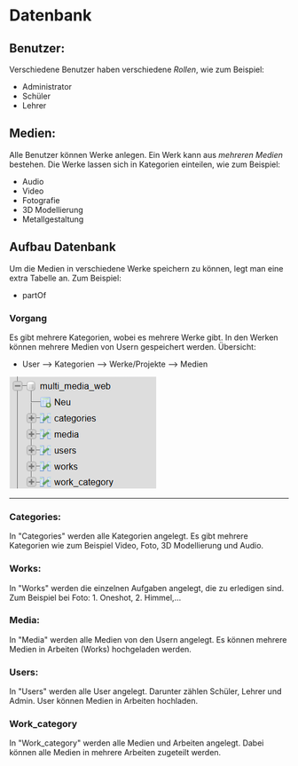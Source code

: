 # Datenbank

## Benutzer:
Verschiedene Benutzer haben verschiedene *Rollen*, 
wie zum Beispiel: 
- Administrator 
- Schüler 
- Lehrer


## Medien:
 Alle Benutzer können Werke anlegen. Ein Werk kann aus *mehreren Medien* bestehen. Die Werke lassen sich in Kategorien einteilen, wie zum Beispiel:
- Audio
- Video 
- Fotografie 
- 3D Modellierung
- Metallgestaltung

## Aufbau Datenbank
Um die Medien in verschiedene Werke speichern zu können, legt man eine extra Tabelle an. Zum Beispiel:
- partOf

### Vorgang
Es gibt mehrere Kategorien, wobei es mehrere Werke gibt. In den Werken können mehrere Medien von Usern gespeichert werden. Übersicht: 

- User --> Kategorien --> Werke/Projekte --> Medien


![Bild](img/SQL_Datenbank_Anfang.png)

--- 
###  Categories:
In "Categories" werden alle Kategorien angelegt. Es gibt mehrere Kategorien wie zum Beispiel Video, Foto, 3D Modellierung und Audio.

### Works:
In "Works" werden die einzelnen Aufgaben angelegt, die zu erledigen sind. Zum Beispiel bei Foto: 1. Oneshot, 2. Himmel,... 

### Media:
In "Media" werden alle Medien von den Usern angelegt. Es können mehrere Medien in Arbeiten (Works) hochgeladen werden.

### Users:
In "Users" werden alle User angelegt. Darunter zählen Schüler, Lehrer und Admin. User können Medien in Arbeiten hochladen. 

### Work_category
In "Work_category" werden alle Medien und Arbeiten angelegt. Dabei können alle Medien in mehrere Arbeiten zugeteilt werden.
